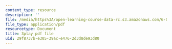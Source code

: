 ```yaml
---
content_type: resource
description: ''
file: /media/https%3A/open-learning-course-data-rc.s3.amazonaws.com/6-004-computation-structures-spring-2017/29f8737be30539ace4762d3d8de93d80_oi1Jb-dGsWU.pdf
file_type: application/pdf
resourcetype: Document
title: 3play pdf file
uid: 29f8737b-e305-39ac-e476-2d3d8de93d80
---
```

